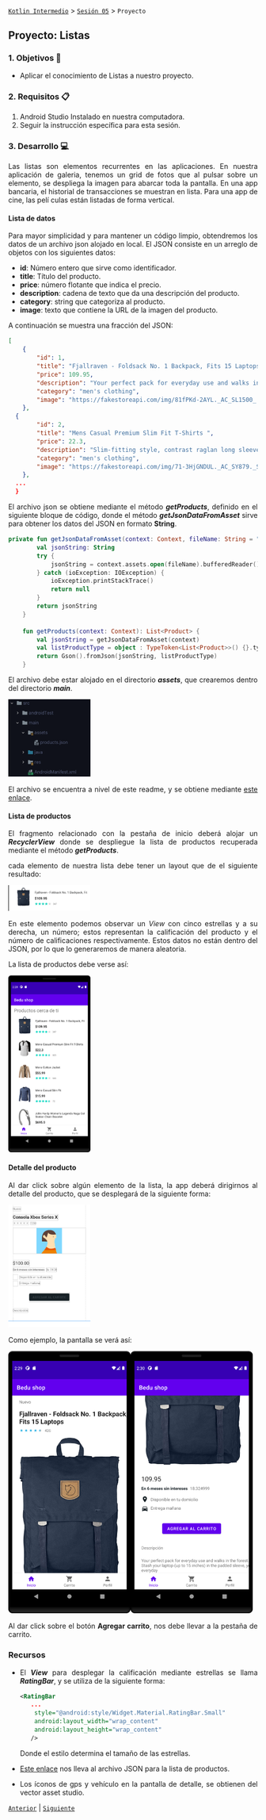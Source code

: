 [`Kotlin Intermedio`](../../Readme.md) > [`Sesión 05`](../Readme.md) > `Proyecto`

## Proyecto: Listas

<div style="text-align: justify;">

### 1. Objetivos :dart:

- Aplicar el conocimiento de Listas a nuestro proyecto.

### 2. Requisitos :clipboard:

1. Android Studio Instalado en nuestra computadora.
2. Seguir la instrucción específica para esta sesión.

### 3. Desarrollo :computer:

Las listas son elementos recurrentes en las aplicaciones. En nuestra aplicación de galeria, tenemos un grid de fotos que al pulsar sobre un elemento, se despliega la imagen para abarcar toda la pantalla. En una app bancaria, el historial de transacciones se muestran en lista. Para una app de cine, las pelí
culas están listadas de forma vertical. 



#### Lista de datos

Para mayor simplicidad y para mantener un código limpio, obtendremos los datos de un archivo json alojado en local. El JSON consiste en un arreglo de objetos con los siguientes datos:

* **id**: Número entero que sirve como identificador.
* **title**: Título del producto.
* **price**: número flotante que indica el precio. 
* **description**: cadena de texto que da una descripción del producto.
* **category**: string que categoriza al producto.
* **image**: texto que contiene la URL de la imagen del producto.

A continuación se muestra una fracción del JSON:

```json
[
    {
        "id": 1,
        "title": "Fjallraven - Foldsack No. 1 Backpack, Fits 15 Laptops",
        "price": 109.95,
        "description": "Your perfect pack for everyday use and walks in the forest. Stash your laptop (up to 15 inches) in the padded sleeve, your everyday",
        "category": "men's clothing",
        "image": "https://fakestoreapi.com/img/81fPKd-2AYL._AC_SL1500_.jpg"
    },
  {
        "id": 2,
        "title": "Mens Casual Premium Slim Fit T-Shirts ",
        "price": 22.3,
        "description": "Slim-fitting style, contrast raglan long sleeve, three-button henley placket, light weight & soft fabric for breathable and comfortable wearing. And Solid stitched shirts with round neck made for durability and a great fit for casual fashion wear and diehard baseball fans. The Henley style round neckline includes a three-button placket.",
        "category": "men's clothing",
        "image": "https://fakestoreapi.com/img/71-3HjGNDUL._AC_SY879._SX._UX._SY._UY_.jpg"
    },
  ...
  }
```



El archivo json se obtiene mediante el método ___getProducts___, definido en el siguiente bloque de código, donde el método ___getJsonDataFromAsset___ sirve para obtener los datos del JSON en formato __String__.

```kotlin
private fun getJsonDataFromAsset(context: Context, fileName: String = "products.json"): String? {
        val jsonString: String
        try {
            jsonString = context.assets.open(fileName).bufferedReader().use { it.readText() }
        } catch (ioException: IOException) {
            ioException.printStackTrace()
            return null
        }
        return jsonString
    }

    fun getProducts(context: Context): List<Product> {
        val jsonString = getJsonDataFromAsset(context)
        val listProductType = object : TypeToken<List<Product>>() {}.type
        return Gson().fromJson(jsonString, listProductType)
    }
```



El archivo debe estar alojado en el directorio ___assets___, que crearemos dentro del directorio ***main***.

<img src="images/assets.png" width="33%">



El archivo se encuentra a nivel de este readme, y se obtiene mediante [este enlace](./products.json). 

#### Lista de productos

El fragmento relacionado con la pestaña de inicio deberá alojar un ___RecyclerView___ donde se despliegue la lista de productos recuperada mediante el método ___getProducts___. 

cada elemento de nuestra lista debe tener un layout que de el siguiente resultado: 

<img src="images/list-item.png" width="33%">

En este elemento podemos observar un *View* con cinco estrellas y a su derecha, un número; estos representan la calificación del producto y el número de calificaciones respectivamente. Estos datos no están dentro del JSON, por lo que lo generaremos de manera aleatoria.



La lista de productos debe verse así:

<img src="images/list.png" width="33%">



#### Detalle del producto

Al dar click sobre algún elemento de la lista, la app deberá dirigirnos al detalle del producto, que se desplegará de la siguiente forma:

<img src="images/detail.png" width="33%">

Como ejemplo, la pantalla se verá así:

<img src="images/detail-1.png" width="49%"><img src="images/detail-2.png" width="49%">



Al dar click sobre el botón __Agregar carrito__, nos debe llevar a la pestaña de carrito.



### Recursos

* El ___View___ para desplegar la calificación mediante estrellas se llama ___RatingBar___, y se utiliza de la siguiente forma:

  ```xml
  <RatingBar
     ...
      style="@android:style/Widget.Material.RatingBar.Small"
      android:layout_width="wrap_content"
      android:layout_height="wrap_content"
     />
  ```

  Donde el estilo determina el tamaño de las estrellas.

* [Este enlace](./products.json) nos lleva al archivo JSON para la lista de productos.

* Los íconos de gps y vehículo en la pantalla de detalle, se obtienen del vector asset studio.

[`Anterior`](../Reto-03/Readme.md) | [`Siguiente`](../Postwork/Readme.md)




</div>

